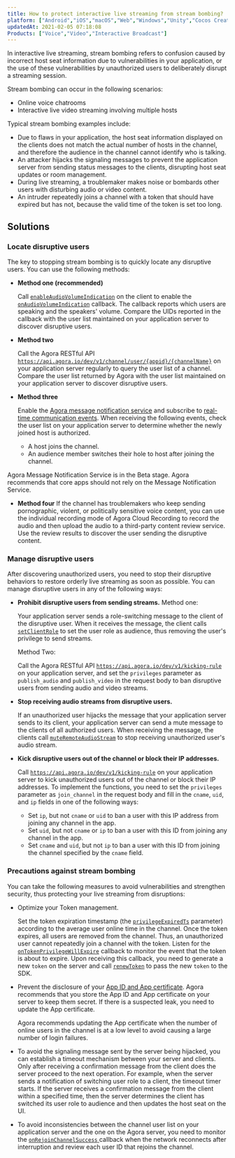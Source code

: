 ```yaml
---
title: How to protect interactive live streaming from stream bombing?
platform: ["Android","iOS","macOS","Web","Windows","Unity","Cocos Creator","Electron","React Native","Flutter"]
updatedAt: 2021-02-05 07:18:08
Products: ["Voice","Video","Interactive Broadcast"]
---
```

In interactive live streaming, stream bombing refers to confusion caused by incorrect host seat information due to vulnerabilities in your application, or the use of these vulnerabilities by unauthorized users to deliberately disrupt a streaming session.

Stream bombing can occur in the following scenarios:

- Online voice chatrooms
- Interactive live video streaming involving multiple hosts

Typical stream bombing examples include:

- Due to flaws in your application, the host seat information displayed on the clients does not match the actual number of hosts in the channel, and therefore the audience in the channel cannot identify who is talking.
- An attacker hijacks the signaling messages to prevent the application server from sending status messages to the clients, disrupting host seat updates or room management.
- During live streaming, a troublemaker makes noise or bombards other users with disturbing audio or video content.
- An intruder repeatedly joins a channel with a token that should have expired but has not, because the valid time of the token is set too long.

## Solutions

### Locate disruptive users

The key to stopping stream bombing is to quickly locate any disruptive users. You can use the following methods:

- **Method one (recommended)**

  Call [`enableAudioVolumeIndication`](https://docs.agora.io/en/Interactive%20Broadcast/API%20Reference/java/classio_1_1agora_1_1rtc_1_1_rtc_engine.html#aaec0b8db9458b45d14cdcb3003f76fbe) on the client to enable the [`onAudioVolumeIndication`](https://docs.agora.io/en/Interactive%20Broadcast/API%20Reference/java/classio_1_1agora_1_1rtc_1_1_i_rtc_engine_event_handler.html#a4d37f2b4d569fa787bb8c0e3ae8cd424) callback. The callback reports which users are speaking and the speakers' volume. Compare the UIDs reported in the callback with the user list maintained on your application server to discover disruptive users.

- **Method two**

  Call the Agora RESTful API [`https://api.agora.io/dev/v1/channel/user/{appid}/{channelName}`](https://web-cdn.agora.io/docs-cms/swagger/en/rtc/restfulapi/index.html#/Online%20channel%20statistics%20query/userProperty) on your application server regularly to query the user list of a channel. Compare the user list returned by Agora with the user list maintained on your application server to discover disruptive users.

- **Method three**

  Enable the [Agora message notification service](https://docs-preview.agoralab.co/en/Agora%20Platform/ncs) and subscribe to [real-time communication events](https://docs-preview.agoralab.co/en/Agora%20Platform/rtc_eventtype?platform=All%20Platforms). When receiving the following events, check the user list on your application server to determine whether the newly joined host is authorized.

  - A host joins the channel.
  - An audience member switches their hole to host after joining the channel.

 <div class="alert note">Agora Message Notification Service is in the Beta stage. Agora recommends that core apps should not rely on the Message Notification Service.</div>

- **Method four**
  If the channel has troublemakers who keep sending pornographic, violent, or politically sensitive voice content, you can use the individual recording mode of Agora Cloud Recording to record the audio and then upload the audio to a third-party content review service. Use the review results to discover the user sending the disruptive content.

### Manage disruptive users

After discovering unauthorized users, you need to stop their disruptive behaviors to restore orderly live streaming as soon as possible. You can manage disruptive users in any of the following ways:

- **Prohibit disruptive users from sending streams.**
  Method one:
  
  Your application server sends a role-switching message to the client of the disruptive user. When it receives the message, the client calls [`setClientRole`](https://docs.agora.io/en/Interactive%20Broadcast/API%20Reference/java/classio_1_1agora_1_1rtc_1_1_rtc_engine.html#aa2affa28a23d44d18b6889fba03f47ec) to set the user role as audience, thus removing the user's privilege to send streams.

  Method Two:

  Call the Agora RESTful API [`https://api.agora.io/dev/v1/kicking-rule`](https://docs.agora.io/en/rtc/restfulapi/#/Banning%20rule%20management/createKickingRule) on your application server, and set the `privileges` parameter as `publish_audio` and `publish_video` in the request body to ban disruptive users from sending audio and video streams.

- **Stop receiving audio streams from disruptive users.**

  If an unauthorized user hijacks the message that your application server sends to its client, your application server can send a mute message to the clients of all authorized users. When receiving the message, the clients call [`muteRemoteAudioStream`](https://docs.agora.io/en/Interactive%20Broadcast/API%20Reference/java/classio_1_1agora_1_1rtc_1_1_rtc_engine.html#a3e17b5d2b71d628206d740d895044c5d) to stop receiving unauthorized user's audio stream.

- **Kick disruptive users out of the channel or block their IP addresses.**

  Call [`https://api.agora.io/dev/v1/kicking-rule`](https://docs.agora.io/en/rtc/restfulapi/#/Banning%20rule%20management/createKickingRule) on your application server to kick unauthorized users out of the channel or block their IP addresses.
  To implement the functions, you need to set the `privileges` parameter as `join_channel` in the request body and fill in the `cname`, `uid`, and `ip` fields in one of the following ways:

  - Set `ip`, but not `cname` or `uid` to ban a user with this IP address from joining any channel in the app.
  - Set `uid`, but not `cname` or `ip` to ban a user with this ID from joining any channel in the app.
  - Set `cname` and `uid`, but not `ip` to ban a user with this ID from joining the channel specified by the `cname` field.

### Precautions against stream bombing

You can take the following measures to avoid vulnerabilities and strengthen security, thus protecting your live streaming from disruptions:

- Optimize your Token management.

  Set the token expiration timestamp (the [`privilegeExpiredTs`](https://docs.agora.io/en/Interactive%20Broadcast/token_server?platform=Android#api-reference) parameter) according to the average user online time in the channel. Once the token expires, all users are removed from the channel. Thus, an unauthorized user cannot repeatedly join a channel with the token.
  Listen for the [`onTokenPrivilegeWillExpire`](https://docs.agora.io/en/Interactive%20Broadcast/API%20Reference/java/classio_1_1agora_1_1rtc_1_1_i_rtc_engine_event_handler.html#a0ecee4bcca9b98dda251a57cfe92adb5) callback to monitor the event that the token is about to expire. Upon receiving this callback, you need to generate a new `token` on the server and call [`renewToken`](https://docs.agora.io/en/Interactive%20Broadcast/API%20Reference/java/classio_1_1agora_1_1rtc_1_1_rtc_engine.html#af1428905e5778a9ca209f64592b5bf80) to pass the new `token` to the SDK. 

- Prevent the disclosure of your [App ID and App certificate](https://docs.agora.io/en/Interactive%20Broadcast/token?platform=All%20Platforms).
  Agora recommends that you store the App ID and App certificate on your server to keep them secret. If there is a suspected leak, you need to update the App certificate.

  <div class="alert info">Agora recommends updating the App certificate when the number of online users in the channel is at a low level to avoid causing a large number of login failures.</div>

- To avoid the signaling message sent by the server being hijacked, you can establish a timeout mechanism between your server and clients. Only after receiving a confirmation message from the client does the server proceed to the next operation.
  For example, when the server sends a notification of switching user role to a client, the timeout timer starts. If the server receives a confirmation message from the client within a specified time, then the server determines the client has switched its user role to audience and then updates the host seat on the UI.

- To avoid inconsistencies between the channel user list on your application server and the one on the Agora server, you need to monitor the [`onRejoinChannelSuccess` ](https://docs.agora.io/en/Interactive%20Broadcast/API%20Reference/java/classio_1_1agora_1_1rtc_1_1_i_rtc_engine_event_handler.html#ad222912d35c5f9c22f95f3072feed77d) callback when the network reconnects after interruption and review each user ID that rejoins the channel.